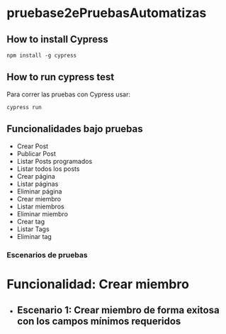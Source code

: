 # pruebase2ePruebasAutomatizas

## How to install Cypress
```
npm install -g cypress
```

## How to run cypress test
Para correr las pruebas con Cypress usar:
```
cypress run
```


## Funcionalidades bajo pruebas
- Crear Post
- Publicar Post
- Listar Posts programados
- Listar todos los posts
- Crear página
- Listar páginas
- Eliminar página
- Crear miembro
- Listar miembros
- Eliminar miembro
- Crear tag
- Listar Tags
- Eliminar tag

### Escenarios de pruebas

# Funcionalidad: Crear miembro
- Escenario 1: Crear miembro de forma exitosa con los campos mínimos requeridos
    - 
